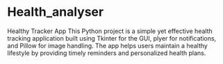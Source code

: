 # Health_analyser
Healthy Tracker App This Python project is a simple yet effective health tracking application built using Tkinter for the GUI, plyer for notifications, and Pillow for image handling. The app helps users maintain a healthy lifestyle by providing timely reminders and personalized health plans. 
